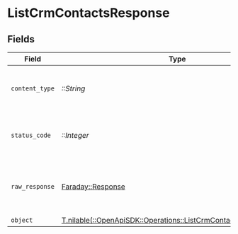 # ListCrmContactsResponse


## Fields

| Field                                                                                                                      | Type                                                                                                                       | Required                                                                                                                   | Description                                                                                                                |
| -------------------------------------------------------------------------------------------------------------------------- | -------------------------------------------------------------------------------------------------------------------------- | -------------------------------------------------------------------------------------------------------------------------- | -------------------------------------------------------------------------------------------------------------------------- |
| `content_type`                                                                                                             | *::String*                                                                                                                 | :heavy_check_mark:                                                                                                         | HTTP response content type for this operation                                                                              |
| `status_code`                                                                                                              | *::Integer*                                                                                                                | :heavy_check_mark:                                                                                                         | HTTP response status code for this operation                                                                               |
| `raw_response`                                                                                                             | [Faraday::Response](https://www.rubydoc.info/gems/faraday/Faraday/Response)                                                | :heavy_check_mark:                                                                                                         | Raw HTTP response; suitable for custom response parsing                                                                    |
| `object`                                                                                                                   | [T.nilable(::OpenApiSDK::Operations::ListCrmContactsResponseBody)](../../models/operations/listcrmcontactsresponsebody.md) | :heavy_minus_sign:                                                                                                         | N/A                                                                                                                        |
